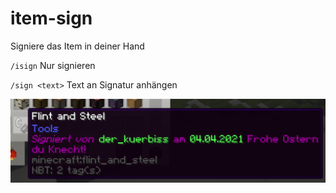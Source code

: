 # item-sign

Signiere das Item in deiner Hand

`/isign` Nur signieren

`/sign <text>` Text an Signatur anhängen

![screenshot](https://raw.githubusercontent.com/Frank-Mayer/item-sign/master/screenshot.png)
